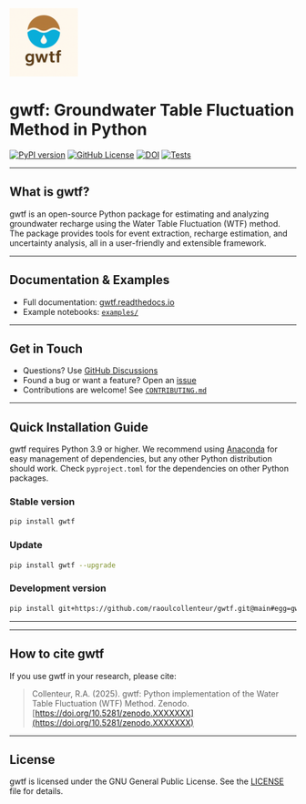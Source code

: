 
<p align="left">
	<img src="docs/_static/logo.png" alt="gwtf logo" height="120"/>
</p>

# gwtf: Groundwater Table Fluctuation Method in Python

[![PyPI version](https://img.shields.io/pypi/v/gwtf.svg)](https://pypi.org/project/gwtf/)
[![GitHub License](https://img.shields.io/github/license/raoulcollenteur/gwtf)](https://github.com/raoulcollenteur/gwtf?tab=MIT-1-ov-file)
[![DOI](https://zenodo.org/badge/DOI/10.5281/zenodo.XXXXXXX.svg)](https://doi.org/10.5281/zenodo.XXXXXXX)
[![Tests](https://github.com/raoulcollenteur/gwtf/actions/workflows/test.yml/badge.svg)](https://github.com/raoulcollenteur/gwtf/actions)

---

## What is gwtf?

gwtf is an open-source Python package for estimating and analyzing groundwater recharge using the Water Table Fluctuation (WTF) method. The package provides tools for event extraction, recharge estimation, and uncertainty analysis, all in a user-friendly and extensible framework.

---

## Documentation & Examples

- Full documentation: [gwtf.readthedocs.io](https://gwtf.readthedocs.io/)
- Example notebooks: [`examples/`](examples/)

---

## Get in Touch

- Questions? Use [GitHub Discussions](https://github.com/raoulcollenteur/gwtf/discussions)
- Found a bug or want a feature? Open an [issue](https://github.com/raoulcollenteur/gwtf/issues)
- Contributions are welcome! See [`CONTRIBUTING.md`](CONTRIBUTING.md)

---

## Quick Installation Guide

gwtf requires Python 3.9 or higher. We recommend using [Anaconda](https://www.anaconda.com/products/distribution) for easy management of dependencies, but any other Python distribution should work. Check `pyproject.toml` for the dependencies on other Python packages.

### Stable version

```bash
pip install gwtf
```

### Update

```bash
pip install gwtf --upgrade
```

### Development version

```bash
pip install git+https://github.com/raoulcollenteur/gwtf.git@main#egg=gwtf
```

---

---

## How to cite gwtf

If you use gwtf in your research, please cite:

> Collenteur, R.A. (2025). gwtf: Python implementation of the Water Table Fluctuation (WTF) Method. Zenodo. [https://doi.org/10.5281/zenodo.XXXXXXX](https://doi.org/10.5281/zenodo.XXXXXXX)

---

## License

gwtf is licensed under the GNU General Public License. See the [LICENSE](LICENSE) file for details.
